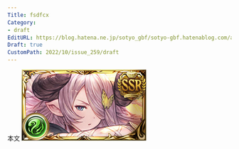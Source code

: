 ```yaml
---
Title: fsdfcx
Category:
- draft
EditURL: https://blog.hatena.ne.jp/sotyo_gbf/sotyo-gbf.hatenablog.com/atom/entry/4207112889924047377
Draft: true
CustomPath: 2022/10/issue_259/draft
---
```


本文
![画像](image/unnamed.png)
